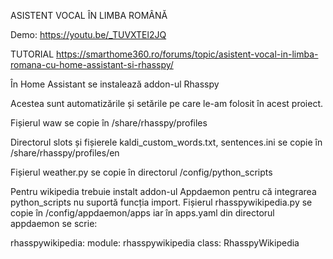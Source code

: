 ASISTENT VOCAL ÎN LIMBA ROMÂNĂ

Demo: https://youtu.be/_TUVXTEl2JQ

TUTORIAL https://smarthome360.ro/forums/topic/asistent-vocal-in-limba-romana-cu-home-assistant-si-rhasspy/

În Home Assistant se instalează addon-ul Rhasspy

Acestea sunt automatizările și setările pe care le-am folosit în acest proiect. 

Fișierul waw se copie în /share/rhasspy/profiles 

Directorul slots și fișierele kaldi_custom_words.txt, sentences.ini se copie în /share/rhasspy/profiles/en

Fișierul weather.py se copie în directorul /config/python_scripts 

Pentru wikipedia trebuie instalt addon-ul Appdaemon pentru că integrarea python_scripts nu suportă funcția import. Fișierul rhasspywikipedia.py se copie în /config/appdaemon/apps iar în apps.yaml din directorul appdaemon se scrie:

rhasspywikipedia:
  module: rhasspywikipedia 
  class: RhasspyWikipedia

